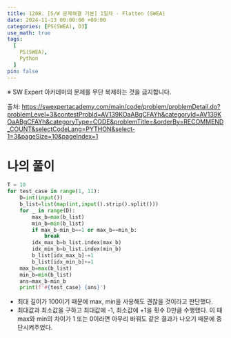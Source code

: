 ```yaml
---
title: 1208. [S/W 문제해결 기본] 1일차 - Flatten (SWEA)
date: 2024-11-13 00:00:00 +09:00
categories: [PS(SWEA), D3]
use_math: true
tags:
  [
    PS(SWEA),
    Python
  ]
pin: false
---
```


※ SW Expert 아카데미의 문제를 무단 복제하는 것을 금지합니다.

출처: https://swexpertacademy.com/main/code/problem/problemDetail.do?problemLevel=3&contestProbId=AV139KOaABgCFAYh&categoryId=AV139KOaABgCFAYh&categoryType=CODE&problemTitle=&orderBy=RECOMMEND_COUNT&selectCodeLang=PYTHON&select-1=3&pageSize=10&pageIndex=1

# 나의 풀이

```python
T = 10
for test_case in range(1, 11):
    D=int(input())
    b_list=list(map(int,input().strip().split()))
    for _ in range(D):
        max_b=max(b_list)
        min_b=min(b_list)
        if max_b-min_b==1 or max_b==min_b:
            break
        idx_max_b=b_list.index(max_b)
        idx_min_b=b_list.index(min_b)
        b_list[idx_max_b]-=1
        b_list[idx_min_b]+=1
    max_b=max(b_list)
    min_b=min(b_list)
    ans=max_b-min_b
    print(f'#{test_case} {ans}')
```

- 최대 길이가 100이기 때문에 max, min을 사용해도 괜찮을 것이라고 판단했다.
- 최대값과 최소값을 구하고 최대값에 -1, 최소값에 +1을 횟수 D만큼 수행했다. 이 때 max와 min의 차이가 1 또는 0이라면 아무리 바꿔도 같은 결과가 나오기 때문에 중단시켜주었다.